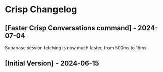 # Crisp Changelog

## [Faster Crisp Conversations command] - 2024-07-04

Supabase session fetching is now much faster, from 500ms to 15ms

## [Initial Version] - 2024-06-15
